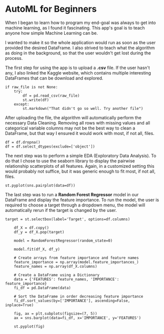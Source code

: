 # AutoML for Beginners

When I began to learn how to program my end-goal was always to get into machine learning, as I found it fascinating.
This app's goal is to teach anyone how simple Machine Learning can be.

I wanted to make it so the whole application would run as soon as the user provided the desired DataFrame. I also
strived to teach what the algorithm as doing in the background, so that the user wouldn't get lost during the process.

The first step for using the app is to upload a **.csv** file. If the user hasn't any, I also linked the Kaggle
website, which contains multiple interesting DataFrames that can be download and explored.

```
if raw_file is not None:
    try:
        df = pd.read_csv(raw_file)
        st.write(df)
    except:
        st.markdown("That didn't go so well. Try another file")
```


After uploading the file, the algorithm will automatically perform the necessary Data Cleaning. Removing all
rows with missing values and all categorical variable columns may not be the best way to clean a DataFrame, but that
way I ensured it would work with most, if not all, files.

```
df = df.dropna()
df = df.select_dtypes(exclude=['object'])
```

The next step was to perform a simple EDA (Exploratory Data Analysis). To do that I chose to use the seaborn library
to display the pairwise relationship scatterplots of all features. Again, in a customized setting this would probably
not suffice, but it was generic enough to fit most, if not all, files.

`st.pyplot(sns.pairplot(data=df))`

The last step was to run a **Random Forest Regressor** model in our DataFrame and display the feature importance.
To run the model, the user is required to choose a target through a dropdown menu, the model will automatically rerun
if the target is changed by the user.

```
target = st.selectbox(label='Target', options=df.columns)

    df_X = df.copy()
    df_y = df_X.pop(target)

    model = RandomForestRegressor(random_state=0)

    model.fit(df_X, df_y)

    # Create arrays from feature importance and feature names
    feature_importance = np.array(model.feature_importances_)
    feature_names = np.array(df_X.columns)

    # Create a DataFrame using a Dictionary
    data = {'FEATURES': feature_names, 'IMPORTANCE': feature_importance}
    fi_df = pd.DataFrame(data)

    # Sort the DataFrame in order decreasing feature importance
    fi_df.sort_values(by=['IMPORTANCE'], ascending=False, inplace=True)

    fig, ax = plt.subplots(figsize=(7, 5))
    ax = sns.barplot(data=fi_df, x='IMPORTANCE', y='FEATURES')

    st.pyplot(fig)
```
